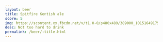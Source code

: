 ```yaml
---
layout: beer
title: Spitfire Kentish ale
score: 5
img: https://scontent.xx.fbcdn.net/v/t1.0-0/p480x480/389000_10151649175308745_1470630421_n.jpg?oh=846278ecf82f5c6cb831f5f5c0ddcbad&oe=59212515
desc: Not too hard to drink
permalink: /beer/:title.html
---
```


